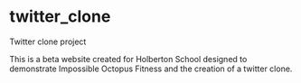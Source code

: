 # twitter_clone
Twitter clone project

This is a beta website created for Holberton School designed to demonstrate Impossible Octopus Fitness and the creation of a twitter clone. 

